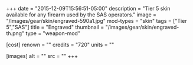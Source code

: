 +++
date = "2015-12-09T15:56:51-05:00"
description = "Tier 5 skin available for any firearm used by the SAS operators."
image = "/images/gear/skin/engraved-590a1.jpg"
mod-types = "skin"
tags = ["Tier 5","SAS"]
title = "Engraved"
thumbnail = "/images/gear/skin/engraved-th.png"
type = "weapon-mod"

[cost]
  renown = ""
  credits = "720"
  units = ""

[images]
  alt = ""
  src = ""
+++
